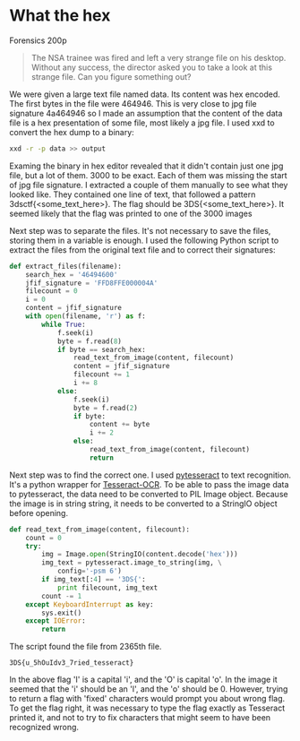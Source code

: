 # What the hex
Forensics 
200p

> The NSA trainee was fired and left a very strange file on his desktop.<br>
> Without any success, the director asked you to take a look at this strange file. Can you figure something out?

We were given a large text file named data. Its content was hex encoded. The first bytes in the file were 464946. This is very close to jpg file signature 4a464946 so I made an assumption that the content of the data file is a hex presentation of some file, most likely a jpg file. I used xxd to convert the hex dump to a binary:
``` bash
xxd -r -p data >> output
```
Examing the binary in hex editor revealed that it didn't contain just one jpg file, but a lot of them. 3000 to be exact. Each of them was missing the start of jpg file signature. I extracted a couple of them manually to see what they looked like. They contained one line of text, that followed a pattern 3dsctf{<some_text_here>}. The flag should be 3DS{<some_text_here>}. It seemed likely that the flag was printed to one of the 3000 images

Next step was to separate the files. It's not necessary to save the files, storing them in a variable is enough. I used the following Python script to extract the files from the original text file and to correct their signatures:

```python
def extract_files(filename):
    search_hex = '46494600'
    jfif_signature = 'FFD8FFE000004A'
    filecount = 0
    i = 0
    content = jfif_signature
    with open(filename, 'r') as f:
        while True:
            f.seek(i)
            byte = f.read(8)
            if byte == search_hex:
                read_text_from_image(content, filecount)
                content = jfif_signature
                filecount += 1
                i += 8
            else:
                f.seek(i)
                byte = f.read(2)
                if byte:
                    content += byte
                    i += 2
                else:
                    read_text_from_image(content, filecount)
                    return

```
Next step was to find the correct one. I used [pytesseract](https://pypi.python.org/pypi/pytesseract/0.1) to text recognition. It's a python wrapper for [Tesseract-OCR](https://github.com/tesseract-ocr). To be able to pass the image data to pytesseract, the data need to be converted to PIL Image object. Because the image is in string string, it needs to be converted to a StringIO object before opening.

``` python
def read_text_from_image(content, filecount):
    count = 0
    try:
        img = Image.open(StringIO(content.decode('hex')))
        img_text = pytesseract.image_to_string(img, \
            config='-psm 6')
        if img_text[:4] == '3DS{':
            print filecount, img_text
        count -= 1
    except KeyboardInterrupt as key:
        sys.exit()
    except IOError:
        return
```
The script found the file from 2365th file.
```
3DS{u_5hOuIdv3_7ried_tesseract}
```
In the above flag 'I' is a capital 'i', and the 'O' is capital 'o'. In the image it seemed that the 'i' should be an 'l', and the 'o' should be 0. However, trying to return a flag with 'fixed' characters would prompt you about wrong flag. To get the flag right, it was necessary to type the flag exactly as Tesseract printed it, and not to try to fix characters that might seem to have been recognized wrong. 
